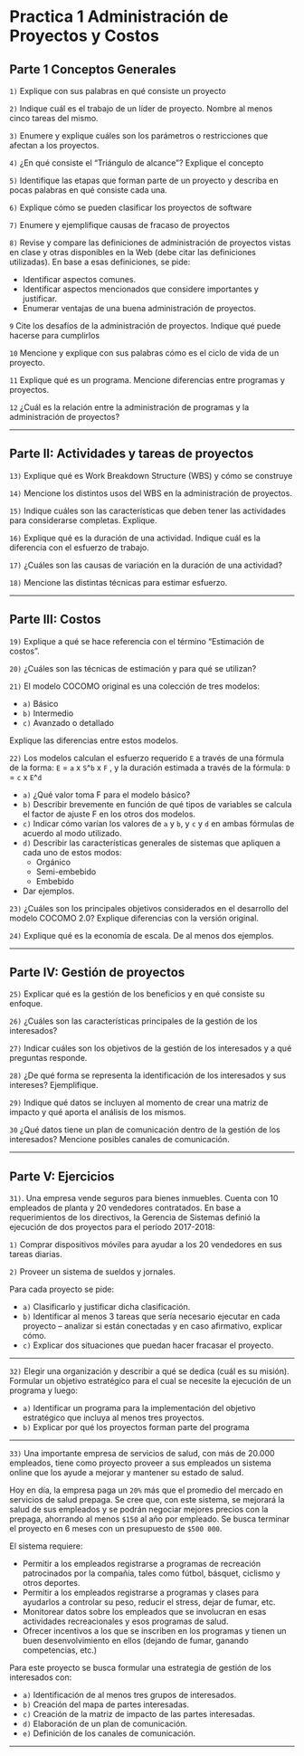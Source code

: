 # Practica 1 Administración de Proyectos y Costos

## Parte 1 Conceptos Generales

`1)` Explique con sus palabras en qué consiste un proyecto

`2)` Indique cuál es el trabajo de un líder de proyecto. Nombre al menos cinco tareas del
mismo.

`3)` Enumere y explique cuáles son los parámetros o restricciones que afectan a los
proyectos.

`4)` ¿En qué consiste el “Triángulo de alcance”? Explique el concepto

`5)` Identifique las etapas que forman parte de un proyecto y describa en pocas palabras en qué consiste cada una.

`6)` Explique cómo se pueden clasificar los proyectos de software

`7)` Enumere y ejemplifique causas de fracaso de proyectos

`8)` Revise y compare las definiciones de administración de proyectos vistas en clase y otras disponibles en la Web (debe citar las definiciones utilizadas). En base a esas definiciones, se pide:

- Identificar aspectos comunes.
- Identificar aspectos mencionados que considere importantes y justificar.
- Enumerar ventajas de una buena administración de proyectos.

`9` Cite los desafíos de la administración de proyectos. Indique qué puede hacerse para
cumplirlos

`10` Mencione y explique con sus palabras cómo es el ciclo de vida de un proyecto.

`11` Explique qué es un programa. Mencione diferencias entre programas y proyectos.

`12` ¿Cuál es la relación entre la administración de programas y la administración de
proyectos?

---

## Parte II: Actividades y tareas de proyectos

`13)` Explique qué es Work Breakdown Structure (WBS) y cómo se construye

`14)` Mencione los distintos usos del WBS en la administración de proyectos.

`15)` Indique cuáles son las características que deben tener las actividades para
considerarse completas. Explique.

`16)` Explique qué es la duración de una actividad. Indique cuál es la diferencia con el esfuerzo de trabajo.

`17)` ¿Cuáles son las causas de variación en la duración de una actividad?

`18)` Mencione las distintas técnicas para estimar esfuerzo.

---

## Parte III: Costos

`19)` Explique a qué se hace referencia con el término “Estimación de costos”.

`20)` ¿Cuáles son las técnicas de estimación y para qué se utilizan?

`21)` El modelo COCOMO original es una colección de tres modelos: 

- `a)` Básico
- `b)` Intermedio
- `c)` Avanzado o detallado

Explique las diferencias entre estos modelos.

`22)` Los modelos calculan el esfuerzo requerido `E` a través de una fórmula de la forma:
`E` = `a` x `S`^`b` x `F` , y la duración estimada a través de la fórmula: `D` = `c` x `E`^`d`

- `a)` ¿Qué valor toma F para el modelo básico?
- `b)` Describir brevemente en función de qué tipos de variables se calcula el factor de ajuste F en los otros dos modelos.
- `c)` Indicar cómo varían los valores de `a` y `b`, y `c` y `d` en ambas fórmulas de acuerdo al modo utilizado.
- `d)` Describir las características generales de sistemas que apliquen a cada uno de estos modos:
    - Orgánico
    - Semi-embebido
    - Embebido
- Dar ejemplos.

`23)` ¿Cuáles son los principales objetivos considerados en el desarrollo del modelo COCOMO 2.0? Explique diferencias con la versión original.

`24)` Explique qué es la economía de escala. De al menos dos ejemplos.

---

## Parte IV: Gestión de proyectos

`25)` Explicar qué es la gestión de los beneficios y en qué consiste su enfoque.

`26)` ¿Cuáles son las características principales de la gestión de los interesados?

`27)` Indicar cuáles son los objetivos de la gestión de los interesados y a qué preguntas responde.

`28)` ¿De qué forma se representa la identificación de los interesados y sus intereses? Ejemplifique.

`29)` Indique qué datos se incluyen al momento de crear una matriz de impacto y qué aporta el análisis de los mismos.

`30` ¿Qué datos tiene un plan de comunicación dentro de la gestión de los interesados? Mencione posibles canales de comunicación.

---

## Parte V: Ejercicios

`31)`. Una empresa vende seguros para bienes inmuebles. Cuenta con 10 empleados de planta y 20 vendedores contratados. En base a requerimientos de los directivos, la Gerencia de Sistemas definió la ejecución de dos proyectos para el período 2017-2018:

`1)` Comprar dispositivos móviles para ayudar a los 20 vendedores en sus tareas diarias.

`2)` Proveer un sistema de sueldos y jornales.

Para cada proyecto se pide:

- `a)` Clasificarlo y justificar dicha clasificación.
- `b)` Identificar al menos 3 tareas que sería necesario ejecutar en cada proyecto – analizar si están conectadas y en caso afirmativo, explicar cómo.
- `c)` Explicar dos situaciones que puedan hacer fracasar el proyecto.

---

`32)` Elegir una organización y describir a qué se dedica (cuál es su misión). Formular un objetivo estratégico para el cual se necesite la ejecución de un programa y luego:
- `a)` Identificar un programa para la implementación del objetivo estratégico que incluya al menos tres proyectos.
- `b)` Explicar por qué los proyectos forman parte del programa

---

`33)` Una importante empresa de servicios de salud, con más de 20.000 empleados, tiene como proyecto proveer a sus empleados un sistema online que los ayude a mejorar y mantener su estado de salud.

Hoy en día, la empresa paga un `20%` más que el promedio del mercado en servicios de salud prepaga. Se cree que, con este sistema, se mejorará la salud de sus empleados y se podrán negociar mejores precios con la prepaga, ahorrando al menos `$150` al año por empleado. Se busca terminar el proyecto en 6 meses con un presupuesto de `$500 000`.

El sistema requiere:

- Permitir a los empleados registrarse a programas de recreación patrocinados por la compañía, tales como fútbol, básquet, ciclismo y otros deportes.
- Permitir a los empleados registrarse a programas y clases para ayudarlos a controlar su peso, reducir el stress, dejar de fumar, etc.
- Monitorear datos sobre los empleados que se involucran en esas actividades recreacionales y esos programas de salud.
- Ofrecer incentivos a los que se inscriben en los programas y tienen un buen desenvolvimiento en ellos (dejando de fumar, ganando competencias, etc.)

Para este proyecto se busca formular una estrategia de gestión de los interesados con:
- `a)` Identificación de al menos tres grupos de interesados.
- `b)` Creación del mapa de partes interesadas.
- `c)` Creación de la matriz de impacto de las partes interesadas.
- `d)` Elaboración de un plan de comunicación.
- `e)` Definición de los canales de comunicación.

---